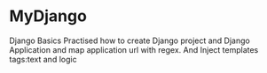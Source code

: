 # MyDjango
Django Basics
Practised how to create Django project and Django Application and map application url with regex.
And Inject templates tags:text and logic



